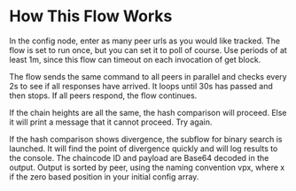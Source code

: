 # How This Flow Works

In the config node, enter as many peer urls as you would like tracked. The
flow is set to run once, but you can set it to poll of course. Use periods 
of at least 1m, since this flow can timeout on each invocation of get block.

The flow sends the same command to all peers in parallel and checks every 2s
to see if all responses have arrived. It loops until 30s has passed and then
stops. If all peers respond, the flow continues.

If the chain heights are all the same, the hash comparison will proceed. Else 
it will print a message that it cannot proceed. Try again.

If the hash comparison shows divergence, the subflow for binary search is
launched. It will find the point of divergence quickly and will log results 
to the console. The chaincode ID and payload are Base64 decoded in the output.
Output is sorted by peer, using the naming convention vpx, where x if the zero
based position in your initial config array.
